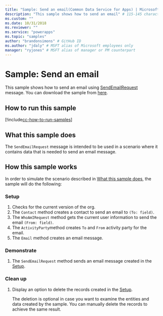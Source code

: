 ```yaml
---
title: "Sample: Send an email(Common Data Service for Apps) | Microsoft Docs" # Intent and product brand in a unique string of 43-59 chars including spaces
description: "This sample shows how to send an email" # 115-145 characters including spaces. This abstract displays in the search result.
ms.custom: ""
ms.date: 10/31/2018
ms.reviewer: ""
ms.service: "powerapps"
ms.topic: "samples"
author: "brandonsimons" # GitHub ID
ms.author: "jdaly" # MSFT alias of Microsoft employees only
manager: "ryjones" # MSFT alias of manager or PM counterpart
---
```

# Sample: Send an email

<!-- https://docs.microsoft.com/en-us/dynamics365/customer-engagement/developer/sample-send-email -->

This sample shows how to send an email using [SendEmailRequest](https://docs.microsoft.com/en-us/dotnet/api/microsoft.crm.sdk.messages.sendemailrequest?view=dynamics-general-ce-9) message. You can download the sample from [here](https://github.com/Microsoft/PowerApps-Samples/tree/master/cds/orgsvc/C%23/SenEmail).

## How to run this sample

[!include[cc-how-to-run-samples](../../includes/cc-how-to-run-samples.md)]

## What this sample does

The `SendEmailRequest` message is intended to be used in a scenario where it contains data that is needed to send an email message.

## How this sample works

In order to simulate the scenario described in [What this sample does](#what-this-sample-does), the sample will do the following:

### Setup

1. Checks for the current version of the org.
1. The `Contact` method creates a contact to send an email to `(To: field)`.
1. The `WhoAmIRequest` method gets the current user information to send the email `(From: field)`.
1. The `ActivityParty`method creates  `To` and `From` activity party for the email.
1. The `Email` method creates an email message.

### Demonstrate

1. The `SendEmailRequest` method sends an email message created in the [Setup](#setup).

### Clean up

1. Display an option to delete the records created in the [Setup](#setup).

    The deletion is optional in case you want to examine the entities and data created by the sample. You can manually delete the records to achieve the same result.
